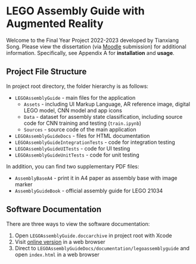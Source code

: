 # LEGO Assembly Guide with Augmented Reality

Welcome to the Final Year Project 2022-2023 developed by Tianxiang Song. Please view the dissertation (via [Moodle](https://moodle.nottingham.ac.uk/my/) submission) for additional information. Specifically, see Appendix A for **installation** and **usage**.

## Project File Structure

In project root directory, the folder hierarchy is as follows:

-   `LEGOAssemblyGuide` - main files for the application
    -   `Assets` - including UI Markup Language, AR reference image, digital LEGO model, CNN model and app icons
    -   `Data` - dataset for assembly state classification, including source code for CNN training and testing (`train.ipynb`)
    -   `Sources` - source code of the main application
-   `LEGOAssemblyGuideDocs` - files for HTML documentation
-   `LEGOAssemblyGuideIntegrationTests` - code for integration testing
-   `LEGOAssemblyGuideUITests` - code for UI testing
-   `LEGOAssemblyGuideUnitTests` - code for unit testing

In addition, you can find two supplementary PDF files:

-   `AssemblyBaseA4` - print it in A4 paper as assembly base with image marker
-   `AssemblyGuideBook` - official assembly guide for LEGO 21034

## Software Documentation

There are three ways to view the software documentation:

1.  Open `LEGOAssemblyGuide.doccarchive` in project root with Xcode
2.  Visit [online version](https://stx666michael.github.io/) in a web browser
3.  Direct to `LEGOAssemblyGuideDocs/documentation/legoassemblyguide` and open `index.html` in a web browser